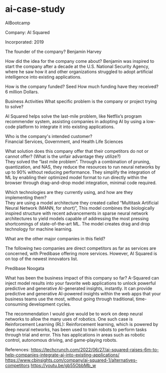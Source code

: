 # ai-case-study
AIBootcamp

Company: AI Squared

Incorporated: 2019

The founder of the company? Benjamin Harvey

How did the idea for the company come about? 
Benjamin was inspired to start the company after a decade at the U.S. National Security Agency, where he saw how it and other organizations struggled to adopt artificial intelligence into existing applications.

How is the company funded? Seed
How much funding have they received? 6 million Dollars.

Business Activities
What specific problem is the company or project trying to solve?

AI Squared helps solve the last-mile problem, like Netflix’s program recommender system, 
assisting companies in adopting AI by using a low-code platform to integrate it into existing applications. 

Who is the company's intended customer?   
Financial Services, Government, and Health Life Sciences

What solution does this company offer that their competitors do not or cannot offer? 
(What is the unfair advantage they utilize?)  
They solved the “last mile problem”. Through a combination of pruning, quantization, and NAS, they reduce the resources to run neural networks by up to 90% without reducing performance. They simplify the integration of ML by enabling their optimized model format to run directly within the browser through drag-and-drop model integration, minimal code required.

Which technologies are they currently using, and how are they implementing them?     
They are using a model architecture they created called “Multitask Artificial Neural Network (MANN, for short)”, This model combines the biologically inspired structure with recent advancements in sparse neural network architectures to yield models capable of addressing the most pressing shortcomings of state-of-the-art ML. The model creates drag and drop technology for machine learning.

What are the other major companies in this field?

The following two companies are direct competitors as far as services are concerned, with Predibase offering more services. However, AI Squared is on top of the newest innovators list.

Predibase
Noogata

What has been the business impact of this company so far? 
A-Squared can inject model results into your favorite web applications to unlock powerful predictive and generative AI-generated insights, instantly. It can 
provide predictive and generative AI-powered insights within the web apps that your business teams use the most, without going through traditional, time-consuming development cycles.

The recommendation I would give would be to work on deep neural networks to allow the many uses of robotics. One such case is Reinforcement Learning (RL):
Reinforcement learning, which is powered by deep neural networks, has been used to train robots to perform tasks through trial and error. This has applications in areas such as robotic control, autonomous driving, and game-playing robots.

References:
https://techcrunch.com/2022/06/27/ai-squared-raises-6m-to-help-companies-integrate-ai-into-existing-applications/
https://www.cbinsights.com/company/ai-squared-1/alternatives-competitors
https://youtu.be/gb55ObbMb_w

